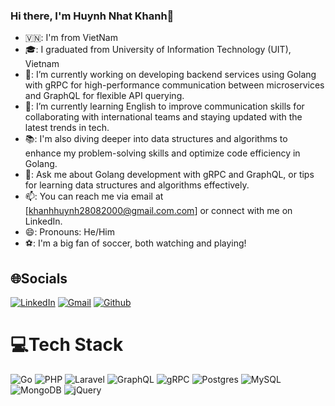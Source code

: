 ### Hi there, I'm Huynh Nhat Khanh👋
- 🇻🇳: I'm from VietNam
- 🎓: I graduated from University of Information Technology (UIT), Vietnam
- 🔭: I’m currently working on developing backend services using Golang with gRPC for high-performance communication between microservices and GraphQL for flexible API querying.
- 🌱: I’m currently learning English to improve communication skills for collaborating with international teams and staying updated with the latest trends in tech.
- 📚: I'm also diving deeper into data structures and algorithms to enhance my problem-solving skills and optimize code efficiency in Golang.
- 💬: Ask me about Golang development with gRPC and GraphQL, or tips for learning data structures and algorithms effectively.
- 📫: You can reach me via email at [khanhhuynh28082000@gmail.com.com] or connect with me on LinkedIn.
- 😄: Pronouns: He/Him
- ⚽️: I'm a big fan of soccer, both watching and playing!

## 🌐Socials
[![LinkedIn](https://img.shields.io/badge/LinkedIn-%230077B5.svg?logo=linkedin&logoColor=white)](https://linkedin.com/in/https://www.linkedin.com/in/khanhhuynhnhat/)
[![Gmail](https://img.shields.io/badge/Gmail-%23D14836.svg?logo=gmail&logoColor=white)](mailto:khanhhuynh28082000@gmail.com)
[![Github](https://img.shields.io/badge/GitHub-%23121011.svg?logo=github&logoColor=white)](https://github.com/huynhnhatkhanh) 

# 💻Tech Stack
![Go](https://img.shields.io/badge/go-%2300ADD8.svg?style=for-the-badge&logo=go&logoColor=white) 
![PHP](https://img.shields.io/badge/php-%23777BB4.svg?style=for-the-badge&logo=php&logoColor=white) 
![Laravel](https://img.shields.io/badge/laravel-%23FF2D20.svg?style=for-the-badge&logo=laravel&logoColor=white) 
![GraphQL](https://img.shields.io/badge/-GraphQL-E10098?style=for-the-badge&logo=graphql&logoColor=white)
![gRPC](https://img.shields.io/badge/-gRPC-000000?style=for-the-badge&logo=grpc&logoColor=white)
![Postgres](https://img.shields.io/badge/postgres-%23316192.svg?style=for-the-badge&logo=postgresql&logoColor=white) 
![MySQL](https://img.shields.io/badge/mysql-%2300f.svg?style=for-the-badge&logo=mysql&logoColor=white) 
![MongoDB](https://img.shields.io/badge/MongoDB-%234ea94b.svg?style=for-the-badge&logo=mongodb&logoColor=white) 
![jQuery](https://img.shields.io/badge/jquery-%230769AD.svg?style=for-the-badge&logo=jquery&logoColor=white) 
